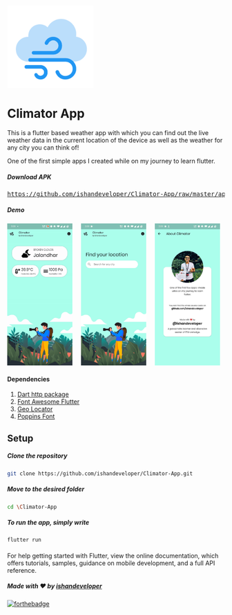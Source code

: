 <img src="https://github.com/ishandeveloper/Climator-App/blob/master/Screenshots/icon.PNG?raw=false" width="200px">

# Climator App

This is a flutter based weather app with which you can find out the live weather data in the current location of the device as well as the weather for any city you can think of!

One of the first simple apps I created while on my journey to learn flutter.


##### Download APK
<pre><a href="https://github.com/ishandeveloper/Climator-App/raw/master/app.apk">https://github.com/ishandeveloper/Climator-App/raw/master/app.apk</a></pre>


##### Demo

  <img src="https://github.com/ishandeveloper/Climator-App/blob/master/Screenshots/demo.gif?raw=false" width="30%">&nbsp;&nbsp;&nbsp;&nbsp;&nbsp;<img src="https://github.com/ishandeveloper/Climator-App/blob/master/Screenshots/2.jpg?raw=false" width="30%">&nbsp;&nbsp;&nbsp;&nbsp;&nbsp;<img src="https://github.com/ishandeveloper/Climator-App/blob/master/Screenshots/3.jpg?raw=false" width="30%">
  

#### Dependencies

1. [Dart http package](https://pub.dev/packages/http)
1. [Font Awesome Flutter](https://pub.dev/packages/font_awesome_flutter)
1. [Geo Locator](https://pub.dev/packages/geo_locator)
1. [Poppins Font](https://fonts.google.com/specimen/Poppins)
## Setup

  ##### Clone the repository
```bash
git clone https://github.com/ishandeveloper/Climator-App.git
```
  ##### Move to the desired folder
```bash
cd \Climator-App
```

  ##### To run the app, simply write
```bash
flutter run
```
####

For help getting started with Flutter, view the online documentation, which offers tutorials, samples, guidance on mobile development, and a full API reference.

##### Made with ♥ by <a href="https://github.com/ishandeveloper">ishandeveloper</a>


[![forthebadge](https://forthebadge.com/images/badges/built-with-love.svg)](https://github.com/ishandeveloper)